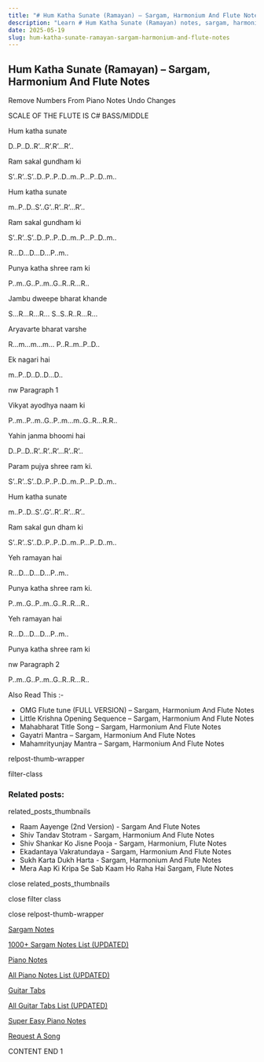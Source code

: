 ```yaml
---
title: "# Hum Katha Sunate (Ramayan) – Sargam, Harmonium And Flute Notes"
description: "Learn # Hum Katha Sunate (Ramayan) notes, sargam, harmonium notations and flute notes. Easy step-by-step tutorial for beginners."
date: 2025-05-19
slug: hum-katha-sunate-ramayan-sargam-harmonium-and-flute-notes
---
```


## Hum Katha Sunate (Ramayan) – Sargam, Harmonium And Flute Notes

Remove Numbers From Piano Notes
Undo Changes

SCALE OF THE FLUTE IS C# BASS/MIDDLE

Hum katha sunate

D..P..D..R’…R’.R’…R’..

Ram sakal gundham ki

S’..R’..S’..D..P..P..D..m..P…P..D..m..

Hum katha sunate

m..P..D..S’..G’..R’..R’…R’..

Ram sakal gundham ki

S’..R’..S’..D..P..P..D..m..P…P..D..m..

R…D…D…D…P..m..

Punya katha shree ram ki

P..m..G..P..m..G..R..R…R..

Jambu dweepe bharat khande

S…R…R…R… S..S..R..R…R…

Aryavarte bharat varshe

R…m…m…m… P..R..m..P..D..

Ek nagari hai

m..P..D..D..D…D..

nw Paragraph 1

Vikyat ayodhya naam ki

P..m..P..m..G..P..m…m..G..R…R.R..

Yahin janma bhoomi hai

D..P..D..R’..R’..R’…R’..R’..

Param pujya shree ram ki.

S’..R’..S’..D..P..P..D..m..P…P..D..m..

Hum katha sunate

m..P..D..S’..G’..R’..R’…R’..

Ram sakal gun dham ki

S’..R’..S’..D..P..P..D..m..P…P..D..m..

Yeh ramayan hai

R…D…D…D…P..m..

Punya katha shree ram ki.

P..m..G..P..m..G..R..R…R..

Yeh ramayan hai

R…D…D…D…P..m..

Punya katha shree ram ki

nw Paragraph 2

P..m..G..P..m..G..R..R…R..

Also Read This :-

* OMG Flute tune (FULL VERSION) – Sargam, Harmonium And Flute Notes
* Little Krishna Opening Sequence – Sargam, Harmonium And Flute Notes
* Mahabharat Title Song – Sargam, Harmonium And Flute Notes
* Gayatri Mantra – Sargam, Harmonium And Flute Notes
* Mahamrityunjay Mantra – Sargam, Harmonium And Flute Notes

relpost-thumb-wrapper

filter-class

### Related posts:

related_posts_thumbnails

* Raam Aayenge (2nd Version) - Sargam And Flute Notes
* Shiv Tandav Stotram - Sargam, Harmonium And Flute Notes
* Shiv Shankar Ko Jisne Pooja - Sargam, Harmonium, Flute Notes
* Ekadantaya Vakratundaya - Sargam, Harmonium And Flute Notes
* Sukh Karta Dukh Harta - Sargam, Harmonium And Flute Notes
* Mera Aap Ki Kripa Se Sab Kaam Ho Raha Hai Sargam, Flute Notes

close related_posts_thumbnails

close filter class

close relpost-thumb-wrapper

[Sargam Notes](/sargam-notes.html)

[1000+ Sargam Notes List (UPDATED)](/all-songs-list-sargam-notes.html)

[Piano Notes](/piano-notes.html)

[All Piano Notes List (UPDATED)](/all-songs-list-piano-notes.html)

[Guitar Tabs](/guitar-tabs.html)

[All Guitar Tabs List (UPDATED)](/all-songs-list-guitar-tabs.html)

[Super Easy Piano Notes](https://studywall.in/)

[Request A Song](/request-a-song.html)

CONTENT END 1

